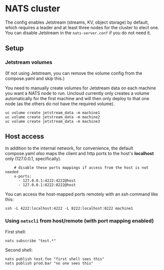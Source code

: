 # NATS cluster

The config enables Jetstream (streams, KV, object storage) by default, which requires a leader and at least three nodes for the cluster to elect one. You can disable Jetstream in the `nats-server.conf` if you do not need it.

## Setup

### Jetstream volumes

(If not using Jetstream, you can remove the volume config from the compose.yaml and skip this.)

You need to manually create volumes for Jetstream data on each machine you want a NATS node to run. Uncloud currently only creates a volume automatically for the first machine and will then only deploy to that one node (as the others do not have the required volume).

```
uc volume create jetstream_data -m machine1
uc volume create jetstream_data -m machine2
uc volume create jetstream_data -m machine3
```

## Host access

In addition to the internal network, for convenience, the default compose.yaml _also_ maps the client and http ports to the host's **localhost** only (127.0.0.1, specifically).
```
    # disable these ports mappings if access from the host is not needed
    x-ports:
      - 127.0.0.1:4222:4222@host
      - 127.0.0.1:8222:8222@host
```

You can access the host-mapped ports remotely with an ssh command like this:
```
ssh -L 4222:localhost:4222 -L 8222:localhost:8222 machine1
```

### Using `natscli` from host/remote (with port mapping enabled)

First shell:
```
nats subscribe "test.*"
```

Second shell:
```
nats publish test.foo "first shell sees this"
nats publish prod.bar "no one sees this"
```
